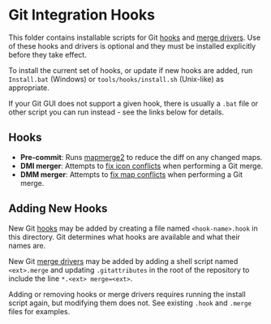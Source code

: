 # Git Integration Hooks

This folder contains installable scripts for Git [hooks] and [merge drivers].
Use of these hooks and drivers is optional and they must be installed
explicitly before they take effect.

To install the current set of hooks, or update if new hooks are added, run
`Install.bat` (Windows) or `tools/hooks/install.sh` (Unix-like) as appropriate.

If your Git GUI does not support a given hook, there is usually a `.bat` file
or other script you can run instead - see the links below for details.

## Hooks

* **Pre-commit**: Runs [mapmerge2] to reduce the diff on any changed maps.
* **DMI merger**: Attempts to [fix icon conflicts] when performing a Git merge.
* **DMM merger**: Attempts to [fix map conflicts] when performing a Git merge.

## Adding New Hooks

New Git [hooks] may be added by creating a file named `<hook-name>.hook` in
this directory. Git determines what hooks are available and what their names
are.

New Git [merge drivers] may be added by adding a shell script named `<ext>.merge`
and updating `.gitattributes` in the root of the repository to include the line
`*.<ext> merge=<ext>`.

Adding or removing hooks or merge drivers requires running the install script
again, but modifying them does not. See existing `.hook` and `.merge` files for examples.

[hooks]: https://git-scm.com/book/en/v2/Customizing-Git-Git-Hooks
[merge drivers]: https://git-scm.com/docs/gitattributes#_performing_a_three_way_merge
[mapmerge2]: ../mapmerge2/README.md
[fix icon conflicts]: https://tgstation13.org/wiki/Resolving_icon_conflicts
[fix map conflicts]: https://tgstation13.org/wiki/Map_Merger
